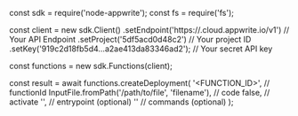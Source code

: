 const sdk = require('node-appwrite');
const fs = require('fs');

const client = new sdk.Client()
    .setEndpoint('https://<REGION>.cloud.appwrite.io/v1') // Your API Endpoint
    .setProject('5df5acd0d48c2') // Your project ID
    .setKey('919c2d18fb5d4...a2ae413da83346ad2'); // Your secret API key

const functions = new sdk.Functions(client);

const result = await functions.createDeployment(
    '<FUNCTION_ID>', // functionId
    InputFile.fromPath('/path/to/file', 'filename'), // code
    false, // activate
    '<ENTRYPOINT>', // entrypoint (optional)
    '<COMMANDS>' // commands (optional)
);

